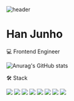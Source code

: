 ![header](https://capsule-render.vercel.app/api?type=wave&color=auto&height=300&section=header&text=%20igoman2&fontSize=90)

# Han Junho
💻   Frontend Engineer
<!-- <div >
stack⭐️
</div> -->

  
  ![Anurag's GitHub stats](https://github-readme-stats.vercel.app/api?username=igoman2&show_icons=true&theme=radical)

<!-- [![Hits](https://hits.seeyoufarm.com/api/count/incr/badge.svg?url=https%3A%2F%2Fgithub.com%2Figoman2%2Fhit-counter&count_bg=%23FF67C2&title_bg=%23555555&icon=&icon_color=%23E7E7E7&title=hits&edge_flat=true)](https://hits.seeyoufarm.com)
 -->







🛠 Stack

![](https://img.shields.io/badge/html-E34F26?style=flat-square&logo=html5&logoColor=white)
![](https://img.shields.io/badge/css-1572B6?style=flat-square&logo=css3&logoColor=white)
![](https://img.shields.io/badge/javascript-F7DF1E?style=flat-square&logo=JavaScript&logoColor=white)
![](https://img.shields.io/badge/Vue-4FC08D?style=flat-square&logo=Vuetify&logoColor=white)
![](https://img.shields.io/badge/Vuetify-1867C0?style=flat-square&logo=Vue.js&logoColor=white)
![](https://img.shields.io/badge/Nuxt.js-000000?style=flat-square&logo=Nuxt.js&logoColor=white)
![](https://img.shields.io/badge/Node.js-339933?style=flat-square&logo=Node.js&logoColor=white)
![](https://img.shields.io/badge/Android-3DDC84?style=flat-square&logo=Android&logoColor=white)
